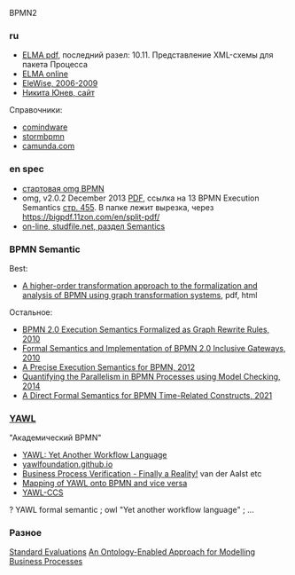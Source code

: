 BPMN2
### ru 
- [ELMA pdf](https://e-learning.bmstu.ru/iu6/pluginfile.php/22476/mod_resource/content/1/BPMN_2.pdf), последний разел: 10.11. Представление XML-схемы для пакета Процесса
-  [ELMA online](https://elma365.com/ru/bpmn2/)
-  [EleWise, 2006-2009](https://advanced-quality-tools.ru/assets/bpmn_notation-rus.pdf)
-  [Никита Юнев, сайт](https://amspur.ru/spec)

  Справочники:
- [comindware](https://www.comindware.ru/blog/%D0%BD%D0%BE%D1%82%D0%B0%D1%86%D0%B8%D1%8F-bpmn-2-0-%D1%8D%D0%BB%D0%B5%D0%BC%D0%B5%D0%BD%D1%82%D1%8B-%D0%B8-%D0%BE%D0%BF%D0%B8%D1%81%D0%B0%D0%BD%D0%B8%D0%B5/)
- [stormbpmn](https://stormbpmn.com/bpmn/elements/)
- [camunda.com](https://camunda.com/bpmn/reference/)
### en spec
- [стартовая omg BPMN](https://www.omg.org/spec/BPMN/2.0.2/)
- omg, v2.0.2 December 2013 [PDF](https://www.omg.org/spec/BPMN/2.0.2/PDF), ссылка на 13 BPMN Execution Semantics [стр. 455](https://www.omg.org/spec/BPMN/2.0.2/PDF#page=455). В папке лежит вырезка, через https://bigpdf.11zon.com/en/split-pdf/
- [on-line, studfile.net, раздел  Semantics](https://studfile.net/preview/16431197/page:117/)

### BPMN Semantic
Best:
- [A higher-order transformation approach to the formalization and analysis of BPMN using graph transformation systems](https://arxiv.org/abs/2311.05243v7), pdf, html
  
Остальное:
- [BPMN 2.0 Execution Semantics Formalized as Graph Rewrite Rules, 2010](https://www.researchgate.net/publication/221448537_BPMN_20_Execution_Semantics_Formalized_as_Graph_Rewrite_Rules)
- [Formal Semantics and Implementation of BPMN 2.0 Inclusive Gateways, 2010](https://davidchristiansen.dk/pubs/wsfm2010.pdf)
- [A Precise Execution Semantics for BPMN, 2012](https://www.iaeng.org/IJCS/issues_v39/issue_1/IJCS_39_1_03.pdf)
- [Quantifying the Parallelism in BPMN Processes using Model Checking, 2014](https://www.researchgate.net/publication/266658806_Quantifying_the_Parallelism_in_BPMN_Processes_using_Model_Checking)
- [A Direct Formal Semantics for BPMN Time-Related Constructs, 2021](https://hal.science/hal-03170814/document)

### [YAWL](https://en.wikipedia.org/wiki/YAWL)
"Академический BPMN"   
- [YAWL: Yet Another Workflow Language](https://yawlfoundation.github.io/assets/files/yawlrevtech.pdf)
- [yawlfoundation.github.io](https://yawlfoundation.github.io/page3.html)
- [Business Process Verification - Finally a Reality!](https://eprints.qut.edu.au/9107/1/9107.pdf) van der Aalst etc
- [Mapping of YAWL onto BPMN and vice versa](https://stackoverflow.com/questions/59579663/mapping-of-yawl-onto-bpmn-and-vice-versa)
- [YAWL-CCS](https://ideas.repec.org/a/spr/grdene/v16y2007i3d10.1007_s10726-006-9064-4.html)

? YAWL formal semantic ; owl "Yet another workflow language" ; ...
### Разное
[Standard Evaluations](http://www.workflowpatterns.com/evaluations/standard/index.php)
[An Ontology-Enabled Approach for Modelling Business Processes](https://inria.hal.science/hal-01018376/document)


